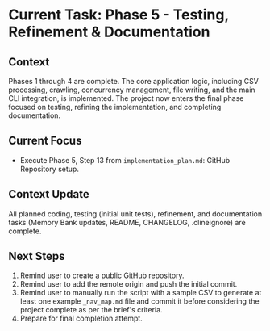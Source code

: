 # Current Task: Phase 5 - Testing, Refinement & Documentation

## Context

Phases 1 through 4 are complete. The core application logic, including CSV processing, crawling, concurrency management, file writing, and the main CLI integration, is implemented. The project now enters the final phase focused on testing, refining the implementation, and completing documentation.

## Current Focus

- Execute Phase 5, Step 13 from `implementation_plan.md`: GitHub Repository setup.

## Context Update

All planned coding, testing (initial unit tests), refinement, and documentation tasks (Memory Bank updates, README, CHANGELOG, .clineignore) are complete.

## Next Steps

1.  Remind user to create a public GitHub repository.
2.  Remind user to add the remote origin and push the initial commit.
3.  Remind user to manually run the script with a sample CSV to generate at least one example `_nav_map.md` file and commit it before considering the project complete as per the brief's criteria.
4.  Prepare for final completion attempt.
